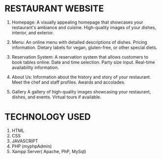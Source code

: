 # RESTAURANT WEBSITE

1. Homepage:
A visually appealing homepage that showcases your restaurant's ambiance and cuisine.
High-quality images of your dishes, interior, and exterior.

2. Menu:
An online menu with detailed descriptions of dishes.
Pricing information.
Dietary labels for vegan, gluten-free, or other special diets.

3. Reservation System:
A reservation system that allows customers to book tables online.
Date and time selection.
Party size input.
Real-time availability information.

4. About Us:
Information about the history and story of your restaurant.
Meet the chef and staff profiles.
Awards and accolades.

5. Gallery
A gallery of high-quality images showcasing your restaurant, dishes, and events.
Virtual tours if available.


# TECHNOLOGY USED 
1. HTML
2. CSS
3. JAVASCRIPT
4. PHP (myphpAdmin)
5. Xampp Server( Apache, PhP, MySql)

